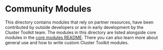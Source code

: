 # Community Modules

This directory contains modules that rely on partner resources, have been
contributed by outside developers or are in early development by the Cluster Toolkit
team. The modules in this directory are listed alongside core modules in the
[core modules README](../../modules/README.md). There you can also learn more
about general use and how to write custom Cluster Toolkit modules.
